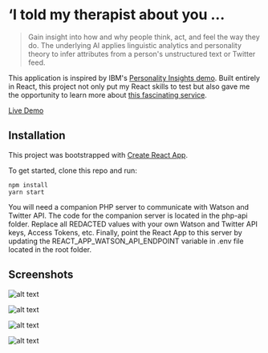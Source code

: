 # ‘I told my therapist about you ...

> Gain insight into how and why people think, act, and feel the way they do. The underlying AI applies linguistic analytics and personality theory to infer attributes from a person's unstructured text or Twitter feed.

This application is inspired by IBM's [Personality Insights demo](https://personality-insights-demo.ng.bluemix.net). Built entirely in React, this project not only put my React skills to test but also gave me the opportunity to learn more about [this fascinating service](https://console.bluemix.net/docs/services/personality-insights/index.html).

[Live Demo](http://personality-insights.shahabqamar.com/)

## Installation

This project was bootstrapped with [Create React App](https://github.com/facebookincubator/create-react-app).

To get started, clone this repo and run:

```
npm install
yarn start
```

You will need a companion PHP server to communicate with Watson and Twitter API. The code for the companion server is located in the php-api folder. Replace all REDACTED values with your own Watson and Twitter API keys, Access Tokens, etc. Finally, point the React App to this server by updating the REACT_APP_WATSON_API_ENDPOINT variable in .env file located in the root folder.

## Screenshots

![alt text](http://personality-insights.shahabqamar.com/screenshots/home.png "Home")

![alt text](http://personality-insights.shahabqamar.com/screenshots/raw-text.png "Raw text input")

![alt text](http://personality-insights.shahabqamar.com/screenshots/twitter.png "Twitter feed input")

![alt text](http://personality-insights.shahabqamar.com/screenshots/results.png "Raw text input")
